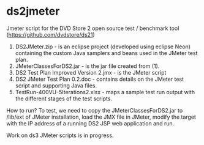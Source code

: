 # ds2jmeter
Jmeter script for the DVD Store 2 open source test / benchmark tool (https://github.com/dvdstore/ds21)

1. DS2JMeter.zip - is an eclipse project (developed using eclipse Neon) containing the custom Java samplers and beans used in the JMeter test plan.
2. JMeterClassesForDS2.jar - is the jar file created from (1).
3. DS2 Test Plan Improved Version 2.jmx - is the JMeter script
4. DS2 JMeter Test Plan 0.2.doc - contains details on the JMeter test script and supporting Java files.
5. TestRun-400VU-5Iterations2.xlsx - maps a sample test run output with the different stages of the test scripts.

How to run? 
To test, we need to copy the JMeterClassesForDS2.jar to /lib/ext of JMeter installation, load the JMX file in JMeter, modify the target with the IP address of a running DS2 JSP web application and run.

Work on ds3 JMeter scripts is in progress.
